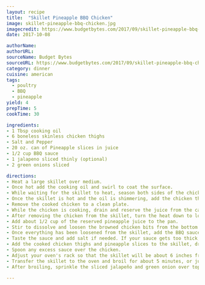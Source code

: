 ```yaml
---
layout: recipe
title:  "Skillet Pineapple BBQ Chicken"
image: skillet-pineapple-bbq-chicken.jpg
imagecredit: https://www.budgetbytes.com/2017/09/skillet-pineapple-bbq-chicken/ 
date: 2017-10-08

authorName: 
authorURL: 
sourceName: Budget Bytes
sourceURL: https://www.budgetbytes.com/2017/09/skillet-pineapple-bbq-chicken/ 
category: dinner
cuisine: american
tags:
  - poultry
  - BBQ
  - pineapple
yield: 4
prepTime: 5
cookTime: 30

ingredients:
- 1 Tbsp cooking oil
- 6 boneless skinless chicken thighs
- Salt and Pepper
- 20 oz. can of Pineapple slices in juice
- 1/2 cup BBQ sauce
- 1 jalapeno sliced thinly (optional)
- 2 green onions sliced

directions:
- Heat a large skillet over medium. 
- Once hot add the cooking oil and swirl to coat the surface. 
- While waiting for the skillet to heat, season both sides of the chicken thighs with a pinch of salt and pepper.
- Once the skillet is hot and the oil is shimmering, add the chicken thighs and cook until golden brown on each side and cooked through. 
- Remove the cooked chicken to a clean plate.
- While the chicken is cooking, drain and reserve the juice from the canned pineapple slices.
- After removing the chicken from the skillet, turn the heat down to low and drain any excess oil or grease from the chicken.
- Add about 1/2 cup of the reserved pineapple juice to the pan. 
- Stir to dissolve and loosen the browned chicken bits from the bottom of the skillet. 
- Once everything has been loosened from the skillet, add the BBQ sauce and stir until a thick sauce forms. 
- Taste the sauce and add salt if needed. If your sauce gets too thick, simply add another splash of the reserved pineapple juice.
- Add the cooked chicken thighs and pineapple slices to the skillet, dredging both sides in the pineapple BBQ sauce.  
- Spoon any excess sauce over the chicken.
- Adjust your oven's rack so that the skillet will be about 6 inches from the broiler unit and turn the broiler on to high. 
- Transfer the skillet to the oven and broil for about 5 minutes, or just until the BBQ sauce caramelizes on the edges of the chicken and pineapple. If you don't have an oven safe skillet you can transfer the chicken, pineapple, and ALL of the sauce to a casserole dish for broiling, or skip the broiling step and enjoy as is.
- After broiling, sprinkle the sliced jalapeño and green onion over top, and then serve.

---
```

